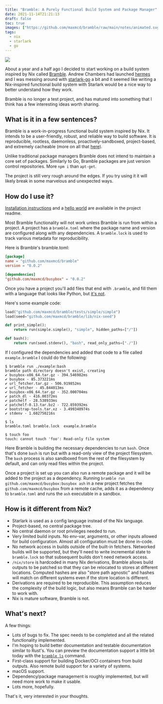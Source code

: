 ```yaml
---
title: "Bramble: A Purely Functional Build System and Package Manager"
date: 2021-11-14T21:21:13
draft: false
toc: true
images: ["https://github.com/maxmcd/bramble/raw/main/notes/animated.svg"]
tags:
  - nix
  - starlark
  - go
---
```

![](https://github.com/maxmcd/bramble/raw/main/notes/animated.svg)

About a year and a half ago I decided to start working on a build system inspired by Nix called [Bramble](https://github.com/maxmcd/bramble). Andrew Chambers had launched [hermes](https://github.com/andrewchambers/hermes) and I was messing around with [starlark-go](https://github.com/google/starlark-go) a bit and it seemed like writing a Nix-inspired functional build system with Starlark would be a nice way to better understand how they work.

Bramble is no longer a test project, and has matured into something that I think has a few interesting ideas worth sharing.

## What is it in a few sentences?

Bramble is a work-in-progress functional build system inspired by Nix. It intends to be a user-friendly, robust, and reliable way to build software. It is reproducible, rootless, daemonless, proactively-sandboxed, project-based, and extremely cacheable (more on all that [here](https://github.com/maxmcd/bramble#readme)).

Unlike traditional package managers Bramble does not intend to maintain a core set of packages. Similarly to Go, Bramble packages are just version control repositories. More `npm i` than `apt-get`.

The project is still very rough around the edges. If you try using it it will likely break in some marvelous and unexpected ways.

## How do I use it?

[Installation instructions](https://github.com/maxmcd/bramble#installation) and a [hello world](https://github.com/maxmcd/bramble#hello-world) are available in the project readme.

Most Bramble functionality will not work unless Bramble is run from within a project. A project has a `bramble.toml` where the package name and version are configured along with any dependencies. A `bramble.lock` is used to track various metadata for reproducibility.

Here is Bramble's bramble.toml:

```toml
[package]
name = "github.com/maxmcd/bramble"
version = "0.0.2"

[dependencies]
"github.com/maxmcd/busybox" = "0.0.2"
```

Once you have a project you'll add files that end with `.bramble`, and fill them with a language that looks like Python, but [it's not](https://github.com/google/starlark-go/blob/master/doc/spec.md).

Here's some example code:
```python
load("github.com/maxmcd/bramble/tests/simple/simple")
load(seed="github.com/maxmcd/bramble/lib/nix-seed")

def print_simple():
    return run(simple.simple(), "simple", hidden_paths=["/"])

def bash():
    return run(seed.stdenv(), "bash", read_only_paths=["./"])
```

If I configured the dependencies and added that code to a file called `example.bramble` I could do the following:

```
$ bramble run ./example:bash
bramble path directory doesn't exist, creating
✔ busybox-x86_64.tar.gz - 394.546982ms
✔ busybox - 85.373221ms
✔ url_fetcher.tar.gz - 506.919852ms
✔ url_fetcher - 45.844013ms
✔ busybox-x86_64.tar.gz - 352.000704ms
✔ patch_dl - 416.00372ms
✔ patchelf - 28.538933ms
✔ patchelf-0.13.tar.bz2 - 722.859392ms
✔ bootstrap-tools.tar.xz - 3.499340974s
✔ stdenv - 1.602750216s

$ ls
bramble.toml bramble.lock  example.bramble

$ touch foo
touch: cannot touch 'foo': Read-only file system
```

Here Bramble is building the necessary dependencies to run `bash`. Once that's done `bash` is run but with a read-only view of the project filesystem. The `bash` process is also sandboxed from the rest of the filesystem by default, and can only read files within the project.

Once a project is set up you can also run a remote package and it will be added to the project as a dependency. Running `bramble run github.com/maxmcd/busybox:busybox ash` in a new project fetches the `github.com/maxmcd/busybox` from a remote cache, adds it as a dependency to `bramble.toml` and runs the `ash` executable in a sandbox.

## How is it different from Nix?

- Starlark is used as a config language instead of the Nix language.
- Project-based, no central package tree.
- No central daemon or root privileges needed to run.
- Very limited build inputs. No env-var, arguments, or other inputs allowed for build configuration. Almost all configuration must be done in-code.
- No network access in builds outside of the built-in fetchers. Networked builds will be supported, but they'll need to write incremental state to `bramble.lock` so that subsequent builds don't need network access.
- `/nix/store` is hardcoded in many Nix derivations, Bramble allows build outputs to be patched so that they can be relocated to stores at different locations. Computed hashes are also "store path agnostic" and hashes will match on different systems even if the store location is different.
- Derivations are required to be reproducible. This assumption reduces the complexity of the build logic, but also means Bramble can be harder to work with.
- Nix is mature software, Bramble is not.

## What's next?

A few things:

- Lots of bugs to fix. The spec needs to be completed and all the related functionality implemented.
- I'm hoping to build better documentation and testable documentation similar to Rust's. You can preview the documentation support a little bit today with the [`bramble ls`](https://github.com/maxmcd/bramble#bramble-ls) command.
- First-class support for building Docker/OCI containers from build outputs. Also remote build support for a variety of systems.
- macOS support.
- Dependency/package management is roughly implemented, but will need more work to make it usable.
- Lots more, hopefully.

That's it, very interested in your thoughts.

